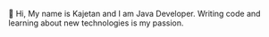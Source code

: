 👋 Hi, My name is Kajetan and I am Java Developer.
Writing code and learning about new technologies is my passion.

